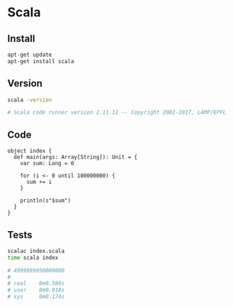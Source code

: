 # Scala

## Install

```bash
apt-get update
apt-get install scala
```

## Version

```bash
scala -version

# Scala code runner version 2.11.12 -- Copyright 2002-2017, LAMP/EPFL
```

## Code

```text
object index {
  def main(args: Array[String]): Unit = {
    var sum: Long = 0

    for (i <- 0 until 100000000) {
      sum += i
    }

    println(s"$sum")
  }
}
```

## Tests

```bash
scalac index.scala
time scala index

# 4999999950000000
#
# real    0m0.589s
# user    0m0.918s
# sys     0m0.174s
```